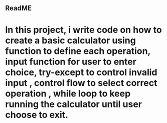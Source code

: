 ## ReadME

# In this project, i write code on how to create a basic calculator using function to define each operation, input function for user to enter choice, try-except to control invalid input , control flow to select correct operation  , while loop to keep running the calculator until user choose to exit.